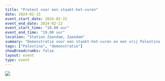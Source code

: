 ```yaml
---
title: "Protest voor een staakt-het-vuren"
date: 2024-02-15
event_start_date: 2024-02-22
event_end_date: 2024-02-22
event_start_time: "18.00 uur"
event_end_time: "19.00 uur"
location: "Station Zaandam, Zaandam"
summary: "Demonstratie voor een staakt-het-vuren en een vrij Palestina."
tags: ["Palestina", "demonstratie"]
showBreadcrumbs: false
layout: event
type: event
---
```


![](/img/...)